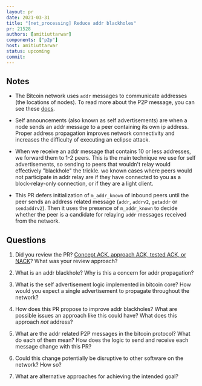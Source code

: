 ```yaml
---
layout: pr
date: 2021-03-31
title: "[net_processing] Reduce addr blackholes"
pr: 21528
authors: [amitiuttarwar]
components: ["p2p"]
host: amitiuttarwar
status: upcoming
commit:
---
```


## Notes

* The Bitcoin network uses `addr` messages to communicate addresses (the
  locations of nodes). To read more about the P2P message, you can see these
  [docs](https://en.bitcoin.it/wiki/Protocol_documentation#addr).

* Self announcements (also known as self advertisements) are when a node sends
  an addr message to a peer containing its own ip address. Proper address
  propagation improves network connectivity and increases the difficulty of
  executing an eclipse attack.

* When we receive an addr message that contains 10 or less addresses, we
  forward them to 1-2 peers. This is the main technique we use for self
  advertisements, so sending to peers that wouldn't relay would effectively
  "blackhole" the trickle. wo known cases where peers would not participate in
  addr relay are if they have connected to you as a block-relay-only
  connection, or if they are a light client.

* This PR defers initialization of `m_addr_known` of inbound peers until the
  peer sends an address related message (`addr`, `addrv2`, `getaddr` or
  `sendaddrv2`). Then it uses the presence of `m_addr_known` to decide whether
  the peer is a candidate for relaying `addr` messages received from the
  network.


## Questions

1.  Did you review the PR? [Concept ACK, approach ACK, tested ACK, or NACK](https://github.com/bitcoin/bitcoin/blob/master/CONTRIBUTING.md#peer-review)?
    What was your review approach?

2. What is an addr blackhole? Why is this a concern for addr propagation?

3. What is the self advertisement logic implemented in bitcoin core? How would
   you expect a single advertisement to propagate throughout the network?

4. How does this PR propose to improve addr blackholes? What are possible
   issues an approach like this could have? What does this approach *not*
   address?

5. What are the addr related P2P messages in the bitcoin protocol? What do each
   of them mean? How does the logic to send and receive each message change with
   this PR?

6. Could this change potentially be disruptive to other software on the
   network? How so?

7. What are alternative approaches for achieving the intended goal?

<!-- TODO: After meeting, uncomment and add meeting log between the irc tags
## Meeting Log

{% irc %}
{% endirc %}
-->
